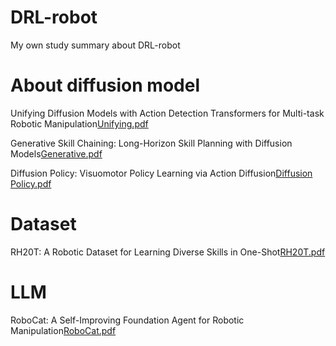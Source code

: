# DRL-robot
My own study summary about DRL-robot
# About diffusion model
  Unifying Diffusion Models with Action Detection Transformers for Multi-task Robotic Manipulation[Unifying.pdf](https://github.com/leoliumessi/DRL-robot/files/12604665/Unifying.pdf)
  
  Generative Skill Chaining: Long-Horizon Skill Planning with Diffusion Models[Generative.pdf](https://github.com/leoliumessi/DRL-robot/files/12604667/Generative.pdf)
  
  Diffusion Policy: Visuomotor Policy Learning via Action Diffusion[Diffusion Policy.pdf](https://github.com/leoliumessi/DRL-robot/files/12682523/Diffusion.Policy.pdf)
  
# Dataset
  RH20T: A Robotic Dataset for Learning Diverse Skills in One-Shot[RH20T.pdf](https://github.com/leoliumessi/DRL-robot/files/12604663/RH20T.pdf)
  
# LLM
  RoboCat: A Self-Improving Foundation Agent for Robotic Manipulation[RoboCat.pdf](https://github.com/leoliumessi/DRL-robot/files/12604655/RoboCat.pdf)


